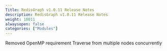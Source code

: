 ```yaml
---
Title: RedisGraph v1.0.11 Release Notes
description: RedisGraph v1.0.11 Release Notes
weight: 10011
alwaysopen: false
categories: ["Modules"]
---
```

Removed OpenMP requirement
Traverse from multiple nodes concurrently